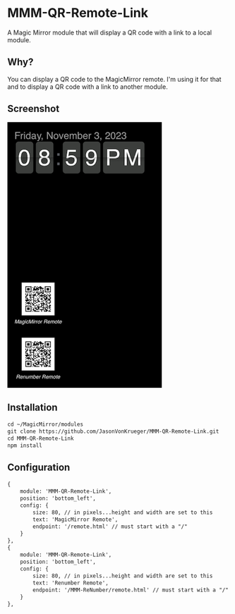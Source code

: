 # MMM-QR-Remote-Link
A Magic Mirror module that will display a QR code with a link to a local module. 

## Why?
You can display a QR code to the MagicMirror remote. I'm using it for that and to display a QR code with a link to another module. 

## Screenshot
<img src="https://github.com/JasonVonKrueger/MMM-QR-Remote-Link/blob/c34c010508c3c06a26c4358d1f2ae8aa8ea29980/Sreenshot1.png" width="350px">

## Installation
```
cd ~/MagicMirror/modules
git clone https://github.com/JasonVonKrueger/MMM-QR-Remote-Link.git
cd MMM-QR-Remote-Link
npm install
```

## Configuration
```
{
    module: 'MMM-QR-Remote-Link',
    position: 'bottom_left',
    config: {
        size: 80, // in pixels...height and width are set to this
        text: 'MagicMirror Remote',
        endpoint: '/remote.html' // must start with a "/"
    }
},
{
    module: 'MMM-QR-Remote-Link',
    position: 'bottom_left',
    config: {
        size: 80, // in pixels...height and width are set to this
        text: 'Renumber Remote',
        endpoint: '/MMM-ReNumber/remote.html' // must start with a "/"
    }
},
```
